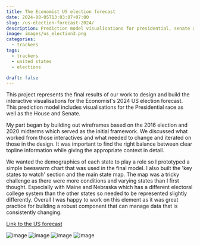 ```yaml
---
title: The Economist US election forecast
date: 2024-08-05T13:03:07+07:00
slug: /us-election-forecast-2024/
description: Prediction model visualisations for presidential, senate and house elections.
image: images/us_election3.png
categories:
  - trackers
tags:
  - trackers
  - united states
  - elections

draft: false
---
```


This project represents the final results of our work to design and build the interactive visualisations for the Economist's 2024 US election forecast. This prediction model includes visualisations for the Presidential race as well as the House and Senate.

My part began by building out wireframes based on the 2016 election and 2020 midterms which served as the initial framework. We discussed what worked from those interactives and what needed to change and iterated on those in the design. It was important to find the right balance between clear topline information while giving the appropriate context in detail.

We wanted the demographics of each state to play a role so I prototyped a simple beeswarm chart that was used in the final model. I also built the 'key states to watch' section and the main state map. The map was a tricky challenge as there were more conditions and varying states than I first thought. Especially with Maine and Nebraska which has a different electoral college system than the other states so needed to be represented slightly differently. Overall I was happy to work on this element as it was great practice for building a robust component that can manage data that is consistently changing.

[Link to the US forecast](https://www.economist.com/interactive/us-2024-election/prediction-model/president/)

![image](/images/us_election2.png)
![image](/images/us_election3.png)
![image](/images/us_election4.png)
![image](/images/us_election5.png)

